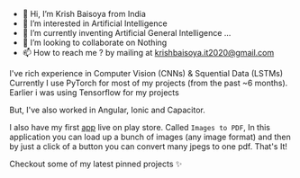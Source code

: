 
- 👋 Hi, I’m Krish Baisoya from India
- 👀 I’m interested in Artificial Intelligence
- 🌱 I’m currently inventing Artificial General Intelligence ...
- 💞️ I’m looking to collaborate on Nothing
- 📫 How to reach me ? by mailing at krishbaisoya.it2020@gmail.com

I've rich experience in Computer Vision (CNNs) & Squential Data (LSTMs)\
Currently I  use PyTorch for most of my projects (from the past ~6 months).\
Earlier i was using Tensorflow for my projects

But, I've also worked in Angular, Ionic and Capacitor.

I also have my first [app](https://play.google.com/store/apps/details?id=io.kp_baisoya.image_to_pdf) live on play store.
Called `Images to PDF`, In this application you can load up a bunch of images (any image format) and then by just a click of a button you can convert many jpegs to one pdf.
That's It!

Checkout some of my latest pinned projects ✨
<!---
KrishPro/KrishPro is a ✨ special ✨ repository because its `README.md` (this file) appears on your GitHub profile.
You can click the Preview link to take a look at your changes.
--->
